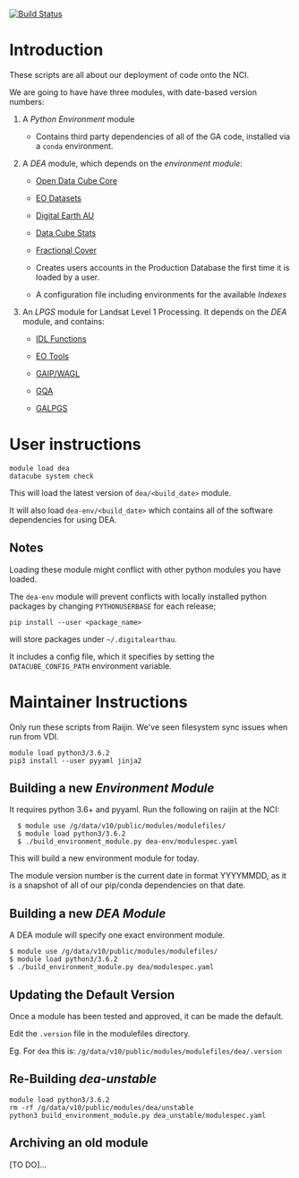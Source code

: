 [![Build Status](https://travis-ci.org/GeoscienceAustralia/digitalearthau.svg?branch=develop)](https://travis-ci.org/GeoscienceAustralia/digitalearthau)

# Introduction

These scripts are all about our deployment of code onto the NCI.

We are going to have have three modules, with date-based version numbers:

 1. A *Python Environment* module

    * Contains third party dependencies of all of the GA code, installed via
      a `conda` environment.

 2. A *DEA* module, which depends on the _environment module_:

    * [Open Data Cube Core](https://github.com/opendatacube/datacube-core/)

    * [EO Datasets](https://github.com/GeoscienceAustralia/eo-datasets/)

    * [Digital Earth AU](https://github.com/GeoscienceAustralia/digitalearthau/)

    * [Data Cube Stats](https://github.com/GeoscienceAustralia/datacube-stats/)

    * [Fractional Cover](https://github.com/GeoscienceAustralia/fc/)

    * Creates users accounts in the Production Database the first time it is
      loaded by a user.

    * A configuration file including environments for the available _Indexes_


 3. An *LPGS* module for Landsat Level 1 Processing. It depends on the _DEA_ module, and contains:

    * [IDL Functions](https://github.com/sixy6e/idl-functions/)

    * [EO Tools](https://github.com/GeoscienceAustralia/eo-tools/)

    * [GAIP/WAGL](https://github.com/GeoscienceAustralia/gaip/)

    * [GQA](https://github.com/GeoscienceAustralia/gqa/)

    * [GALPGS](https://github.com/jeremyh/galpgs/)


# User instructions

    module load dea
    datacube system check

This will load the latest version of `dea/<build_date>` module.

It will also load `dea-env/<build_date>` which contains all of the software
dependencies for using DEA.

## Notes

Loading these module might conflict with other python modules you have loaded.

The `dea-env` module will prevent conflicts with locally installed python packages by
changing `PYTHONUSERBASE` for each release;

    pip install --user <package_name>

will store packages under `~/.digitalearthau`.


It includes a config file, which it specifies by setting the
`DATACUBE_CONFIG_PATH` environment variable.

# Maintainer Instructions

Only run these scripts from Raijin. We've seen filesystem sync issues when
run from VDI.

    module load python3/3.6.2
    pip3 install --user pyyaml jinja2

## Building a new _Environment Module_

It requires python 3.6+ and pyyaml. Run the following on raijin at the NCI:

      $ module use /g/data/v10/public/modules/modulefiles/
      $ module load python3/3.6.2
      $ ./build_environment_module.py dea-env/modulespec.yaml

This will build a new environment module for today.

The module version number is the current date in format YYYYMMDD, as it is a snapshot
of all of our pip/conda dependencies on that date.

## Building a new _DEA Module_

A DEA module will specify one exact environment module.

    $ module use /g/data/v10/public/modules/modulefiles/
    $ module load python3/3.6.2
    $ ./build_environment_module.py dea/modulespec.yaml

## Updating the Default Version

Once a module has been tested and approved, it can be made the default.

Edit the `.version` file in the modulefiles directory.

Eg. For `dea` this is: `/g/data/v10/public/modules/modulefiles/dea/.version`


## Re-Building _dea-unstable_

    module load python3/3.6.2
    rm -rf /g/data/v10/public/modules/dea/unstable
    python3 build_environment_module.py dea_unstable/modulespec.yaml


## Archiving an old module

[TO DO]...
